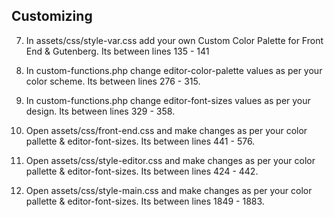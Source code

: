 ## Customizing

7. In assets/css/style-var.css add your own Custom Color Palette for Front End & Gutenberg. Its between lines 135 - 141

8. In custom-functions.php change editor-color-palette values as per your color scheme. Its between lines 276 - 315.

9. In custom-functions.php change editor-font-sizes values as per your design. Its between lines 329 - 358.

10. Open assets/css/front-end.css and make changes as per your color pallette & editor-font-sizes. Its between lines 441 - 576.

11. Open assets/css/style-editor.css and make changes as per your color pallette & editor-font-sizes. Its between lines 424 - 442.

12. Open assets/css/style-main.css and make changes as per your color pallette & editor-font-sizes. Its between lines 1849 - 1883.